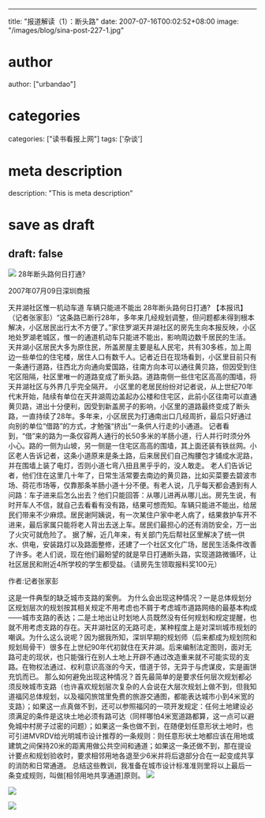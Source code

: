
---
title: "报道解读（1）：断头路"
date: 2007-07-16T00:02:52+08:00
image: "/images/blog/sina-post-227-1.jpg"
# author
author: ["urbandao"]
# categories
categories: ["读书看报上网"]
tags: ['杂谈']
# meta description
description: "This is meta description"
# save as draft
draft: false
---

![](/images/blog/sina-post-227-1.jpg)
28年断头路何日打通?

2007年07月09日深圳商报

天井湖社区惟一机动车道 车辆只能进不能出
28年断头路何日打通?
【本报讯】（记者张家彭）“这条路已断行28年，多年来几经规划调整，但问题都未得到根本解决，小区居民出行太不方便了。”家住罗湖天井湖社区的房先生向本报反映，小区地处罗湖老城区，惟一的通道机动车只能进不能出，影响周边数千居民的生活。
天井湖小区居民大多为原住民，所盖房屋主要是私人民宅，共有30多栋，加上周边一些单位的住宅楼，居住人口有数千人。记者近日在现场看到，小区里目前只有一条通行道路，往西北方向通向爱国路，往南方向本可以通往黄贝路，但因受到住宅区阻隔，社区里唯一的道路变成了断头路。道路南侧一些住宅区高高的围墙，将天井湖社区与外界几乎完全隔开。
小区里的老居民纷纷对记者说，从上世纪70年代末开始，陆续有单位在天井湖周边盖起办公楼和住宅区，此前小区往南可以直通黄贝路，进出十分便利，因受到新盖房子的影响，小区里的道路最终变成了断头路，一直持续了28年。多年来，小区居民为打通南出口几经周折，最后只好通过向别的单位“借路”的方式，才勉强“挤出”一条供人行走的小通道。
记者看到，“借”来的路为一条仅容两人通行的长50多米的羊肠小道，行人并行时须分外小心。路的一侧为山坡，另一侧是一住宅区高高的围墙，其上面还装有铁丝网。小区老人告诉记者，这条小道原来是条土路，后来居民们自己掏腰包才铺成水泥路，并在围墙上装了电灯，否则小道七弯八扭且黑乎乎的，没人敢走。
老人们告诉记者，他们住在这里几十年了，日常生活常要去南边的黄贝路，比如买菜要去碧波市场、荷花市场等，仅靠那条羊肠小道十分不便。有老人说，几乎每天都会遇到有人问路：车子进来后怎么出去？他们只能回答：从哪儿进再从哪儿出。房先生说，有时开车人不信，就自己去看看有没有路，结果可想而知。车辆只能进不能出，给居民们带来不少麻烦。居民谢阿姨说，有一次某住户家中老人病了，结果救护车开不进来，最后家属只能将老人背出去送上车。居民们最担心的还有消防安全，万一出了火灾可就危险了。
据了解，近几年来，有关部门先后帮社区里解决了统一供水、供电，安装路灯以及路面整修，还建了一个社区文化广场，居民生活条件改善了许多。老人们说，现在他们最盼望的就是早日打通断头路，实现道路微循环，让社区居民和附近4所学校的学生都受益。（请房先生领取报料奖100元）

作者&#58;记者张家彭

这是一件典型的缺乏城市支路的案例。
为什么会出现这种情况？一是总体规划分区规划层次的规划按其相关规定不用考虑也不屑于考虑城市道路网络的最基本构成——城市支路的表达；二是土地出让时划地人员既然没有任何规划和规定提醒，也就不用考虑支路的存在。天井湖社区的无路可走，某种程度上是对深圳城市规划的嘲讽。为什么这么说呢？因为据我所知，深圳早期的规划师（后来都成为规划院和规划局骨干）很多在上世纪90年代初就住在天井湖。后来编制法定图则，面对无路可走的现状，也只能强行在别人土地上开辟不通过改造重来就不可能实现的支路。在物权法通过、权利意识高涨的今天，借道于邻，无异于与虎谋皮，实是画饼充饥而已。
那么如何避免出现这种情况？首先最简单的是要求任何层次规划都必须反映城市支路（也许喜欢规划层次复杂的人会说在大层次规划上做不到，但我知道福冈总体规划，以及福冈旅馆里免费的旅游交通图，都能表达城市小到4米宽的支路）；如果这一点真做不到，还可以参照福冈的一项开发规定：任何土地建设必须满足的条件是这块土地必须有路可达（同样哪怕4米宽道路都算，这一点可以避免城中村房子过密的问题）；如果这一条也做不到，在随便划任意形状土地时，也可引进MVRDV给光明城市设计推荐的一条规则：则任意形状土地都应该在用地或建筑之间保持20米的距离用做公共空间和通道；如果这一条还做不到，那在提设计要点和规划验收时，要求相邻用地各退至少6米并将后退部分合在一起变成共享的消防和日常通道。
总结这些教训，我准备在城市设计标准准则里将以上最后一条变成规则，叫做[相邻用地共享通道]原则。
![](/images/blog/sina-post-227-2.jpg)

![](/images/blog/sina-post-227-3.jpg)

![](/images/blog/sina-post-227-4.jpg)

